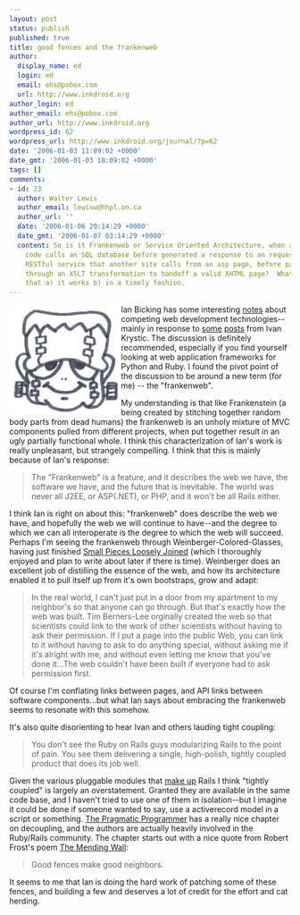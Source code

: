 ```yaml
---
layout: post
status: publish
published: true
title: good fences and the frankenweb
author:
  display_name: ed
  login: ed
  email: ehs@pobox.com
  url: http://www.inkdroid.org
author_login: ed
author_email: ehs@pobox.com
author_url: http://www.inkdroid.org
wordpress_id: 62
wordpress_url: http://www.inkdroid.org/journal/?p=62
date: '2006-01-03 11:09:02 +0000'
date_gmt: '2006-01-03 18:09:02 +0000'
tags: []
comments:
- id: 23
  author: Walter Lewis
  author_email: lewisw@hhpl.on.ca
  author_url: ''
  date: '2006-01-06 20:14:29 +0000'
  date_gmt: '2006-01-07 03:14:29 +0000'
  content: So is it Frankenweb or Service Oriented Architecture, when a block of Ruby
    code calls an SQL database before generated a response to an request from a Perl
    RESTful service that another site calls from an asp page, before passing the results
    through an XSLT transformation to handoff a valid XHTML page?  What matters is
    that a) it works b) in a timely fashion.
---
```


<p><img src="/images/frankenstein.jpg" width="200" align="left" /> Ian Bicking has some interesting <a href="http://blog.ianbicking.org/theres-so-much-more-than-rails.html">notes</a> about competing web development technologies--mainly in response to <a href="http://blogs.law.harvard.edu/ivan/2005/12/20#a42">some</a> <a href="http://blogs.law.harvard.edu/ivan/2005/07/12#a9">posts</a> from Ivan Krystic.  The discussion is definitely recommended, especially if you find yourself looking at web application frameworks for Python and Ruby. I found the pivot point of the discussion to be around a new term (for me) -- the "frankenweb".</p>
<p>My understanding is that like Frankenstein (a being created by stitching together random body parts from dead humans) the frankenweb is an unholy mixture of MVC components pulled from different projects, when put together result in an ugly partially functional whole. I think this characterization of Ian's work is really unpleasant, but strangely compelling. I think that this is mainly because of Ian's response:</p>
<blockquote><p>
The "Frankenweb" is a feature, and it describes the web we have, the software we have, and the future that is inevitable. The world was never all J2EE, or ASP(.NET), or PHP, and it won't be all Rails either.
</p></blockquote>
<p>I think Ian is right on about this: "frankenweb" does describe the web we have, and hopefully the web we will continue to have--and the degree to which we can all interoperate is the degree to which the web will succeed. Perhaps I'm seeing the frankenweb through Weinberger-Colored-Glasses, having just finished <a href="http://www.smallpieces.com/">Small Pieces Loosely Joined</a> (which I thoroughly enjoyed and plan to write about later if there is time).  Weinberger does an excellent job of distilling the essence of the web, and how its architecture enabled it to pull itself up from it's own bootstraps, grow and adapt:</p>
<blockquote><p>
In the real world, I can't just put in a door from my apartment to my neighbor's so that anyone can go through. But that's exactly how the web was built. Tim Berners-Lee orginally created the web so that scientists could link to the work of other scientists without having to ask their permission. If I put a page into the public Web, you can link to it without having to ask to do anything special, without asking me if it's alright with me, and without even letting me know that you've done it...The web couldn't have been built if everyone had to ask permission first.
</p></blockquote>
<p>Of course I'm conflating links between pages, and API links between software components...but what Ian says about embracing the frankenweb seems to resonate with this somehow. </p>
<p>It's also quite disorienting to hear Ivan and others lauding tight coupling: </p>
<blockquote><p>
You don't see the Ruby on Rails guys modularizing Rails to the point of pain. You see them delivering a single, high-polish, tightly coupled product that does its job well.
</p></blockquote>
<p>Given the various pluggable modules that <a href="http://dev.rubyonrails.org/browser/trunk">make up</a> Rails I think "tightly coupled" is largely an overstatement. Granted they are available in the same code base, and I haven't tried to use one of them in isolation--but I imagine it could be done if someone wanted to say, use a activerecord model in a script or something. <a href="http://www.pragmaticprogrammer.com/ppbook/index.shtml">The Pragmatic Programmer</a> has a really nice chapter on decoupling, and the authors are actually heavily involved in the Ruby/Rails community. The chapter starts out with a nice quote from Robert Frost's poem <a href="http://www.writing.upenn.edu/~afilreis/88/frost-mending.html">The Mending Wall</a>:</p>
<blockquote><p>
Good fences make good neighbors.
</p></blockquote>
<p>It seems to me that Ian is doing the hard work of patching some of these fences, and building a few and deserves a lot of credit for the effort and cat herding.</p>

